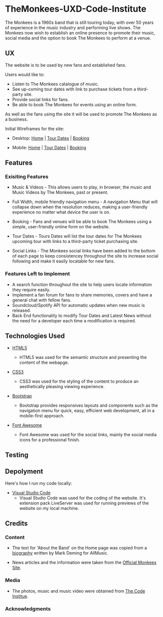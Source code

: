 # TheMonkees-UXD-Code-Institute

The Monkees is a 1960s band that is still touring today, with over 50 years of experience in the music industry and performing live shows. The Monkees now wish to establish an online presence to promote their music, social media and the option to book The Monkees to perform at a venue.

## UX

The website is to be used by new fans and established fans. 

Users would like to: 

- Listen to The Monkees catalogue of music. 
- See up-coming tour dates with link to purchase tickets from a third-party site.
- Provide social links for fans.
- Be able to book The Monkees for events using an online form.

As well as the fans using the site it will be used to promote The Monkees as a business.  

Initial Wireframes for the site:

- Desktop: [Home](https://github.com/msped/TheMonkees-UXD-Code-Institute/blob/master/Designs/Monkees%20Home%20-%20Desktop.png) | [Tour Dates](https://github.com/msped/TheMonkees-UXD-Code-Institute/blob/master/Designs/Tour%20Dates%20-%20Desktop.png) | [Booking](https://github.com/msped/TheMonkees-UXD-Code-Institute/blob/master/Designs/Booking%20-%20Desktop.png) 

- Mobile: [Home](https://github.com/msped/TheMonkees-UXD-Code-Institute/blob/master/Designs/Monkees%20Home%20-%20Mobile.png) | [Tour Dates](https://github.com/msped/TheMonkees-UXD-Code-Institute/blob/master/Designs/Tour%20Dates%20-%20Mobile.png) | [Booking](https://github.com/msped/TheMonkees-UXD-Code-Institute/blob/master/Designs/Booking%20-%20Mobile.png) 

## Features

### Exisiting Features

- Music & Videos - This allows users to play, in browser, the music and Music Videos by The Monkees, past or present.

- Full Width, mobile friendly navigation menu - A navigation Menu that will collapse down when the resolution reduces, making a user-friendly experience no matter what device the user is on. 

- Booking - Fans and venues will be able to book The Monkees using a simple, user-friendly online form on the website.

- Tour Dates - Tours Dates will list the tour dates for The Monkees upcoming tour with links to a third-party ticket purchasing site. 

- Social Links - The Monkees social links have been added to the bottom of each page to keep consistencey throughout the site to increase social following and make it easily locatable for new fans. 

### Features Left to Implement

- A search function throughout the site to help users locate information they require easily.
- Implement a fan forum for fans to share memories, covers and have a general chat with fellow fans.
- Soundcloud/Spotify API for automatic updates when new music is released.
- Back End functionality to modify Tour Dates and Latest News without the need for a developer each time a modification is required. 

## Technologies Used

- [HTML5](https://en.wikipedia.org/wiki/HTML5)
    - HTML5 was used for the semantic structure and presenting the content of the webapge.

 - [CSS3](https://developer.mozilla.org/en-US/docs/Web/CSS/CSS3)
    - CSS3 was used for the styling of the content to produce an aesthetically pleasing viewing experience.

- [Bootstrap](https://getbootstrap.com/)
    - Bootstrap provides responsives layouts and components such as the navigation menu for quick, easy, efficient web development, all in a mobile-first approach.

- [Font Awesome](https://fontawesome.com/)
    - Font Awesome was used for the social links, mainly the social media icons for a professional finish.

## Testing


## Depolyment

Here's how I run my code locally:

- [Visual Studio Code](https://code.visualstudio.com/)
    - Visual Studio Code was used for the coding of the website. It's extension pack LiveServer was used for running previews of the website on my local machine.

## Credits

### Content

- The text for 'About the Band' on the Home page was copied from a [biography](https://www.allmusic.com/artist/the-monkees-mn0000478603/biography) written by Mark Deming for AllMusic.

- News articles and the information were taken from the [Official Monkees Site](https://www.monkees.com/news).

### Media 

- The photos, music and music video were obtained from [The Code Institue](https://github.com/Code-Institute-Org/project-assets).

### Acknowledgments